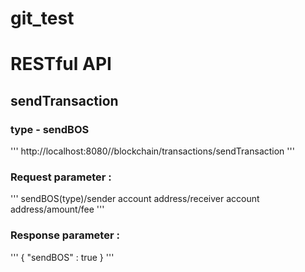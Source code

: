 # git_test

# RESTful API

## sendTransaction

### type - sendBOS

'''
http://localhost:8080//blockchain/transactions/sendTransaction
'''
### Request parameter :
'''
sendBOS(type)/sender account address/receiver account address/amount/fee
'''
### Response parameter :
'''
{ "sendBOS" : true }
'''